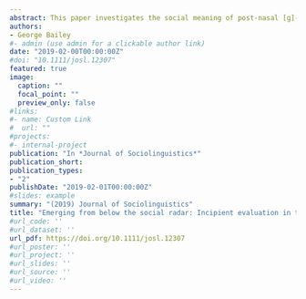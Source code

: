 ```yaml
---
abstract: This paper investigates the social meaning of post‐nasal [ɡ]‐presence, a dialectal variant characteristic of North Western varieties of British English that is claimed to have local prestige. Using a matched‐guise approach, this study reveals the absence of a community‐wide norm with respect to how [ŋɡ] clusters are evaluated as well as diachronic change in the level of awareness speakers have of this variable. Older subjects are not sensitive to the dialectal status of [ŋɡ] and as a result do not evaluate it differently from [ŋ]; the local form is more accessible to evaluation among younger subjects, for whom the northern indexicality is stronger, but at this incipient stage of social meaning there is no agreement on what the content of this evaluation should be. The results speak to questions regarding the development of shared norms, their role in the speech community, and the granularity of social meaning more generally.
authors:
- George Bailey
#- admin (use admin for a clickable author link)
date: "2019-02-00T00:00:00Z"
#doi: "10.1111/josl.12307"
featured: true
image:
  caption: ""
  focal_point: ""
  preview_only: false
#links:
#- name: Custom Link
#  url: ""
#projects:
#- internal-project
publication: "In *Journal of Sociolinguistics*"
publication_short: 
publication_types:
- "2"
publishDate: "2019-02-01T00:00:00Z"
#slides: example
summary: "(2019) Journal of Sociolinguistics"
title: "Emerging from below the social radar: Incipient evaluation in the North West of England"
#url_code: ''
#url_dataset: ''
url_pdf: https://doi.org/10.1111/josl.12307
#url_poster: ''
#url_project: ''
#url_slides: ''
#url_source: ''
#url_video: ''
---
```

